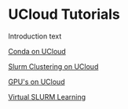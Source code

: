 # UCloud Tutorials

Introduction text

[Conda on UCloud](https://github.com/CBS-HPC/UCloud-Tutorials/blob/main/Conda/README.md)

[Slurm Clustering on UCloud](https://github.com/CBS-HPC/UCloud-Tutorials/blob/main/SlurmCluster/README.md)

[GPU's on UCloud](https://github.com/CBS-HPC/UCloud-Tutorials/blob/main/GPUs/README.md)

[Virtual SLURM Learning](https://deic.dk/en/news/2022-11-21/virtual-slurm-learning-environment-ready)
